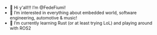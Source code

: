 - 👋 Hi y'all!!! I’m @FedeFiumi! 
- 👀 I’m interested in everything about embedded world, software engineering, automotive & music!
- 🌱 I’m currently learning Rust (or at least trying LoL) and playing around with ROS2


<!---
FedeFiumi/FedeFiumi is a ✨ special ✨ repository because its `README.md` (this file) appears on your GitHub profile.
You can click the Preview link to take a look at your changes.
--->
